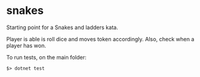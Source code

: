 # snakes
Starting point for a Snakes and ladders kata.

Player is able is roll dice and moves token accordingly.
Also, check when a player has won.

To run tests, on the main folder:

```
$> dotnet test
```


